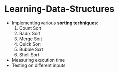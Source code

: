 # Learning-Data-Structures
- Implementing various **sorting techniques**:
    1. Count Sort
    2. Radix Sort
    3. Merge Sort
    4. Quick Sort
    5. Bubble Sort
    6. Shell Sort
- Measuring execution time
- Testing on different inputs
